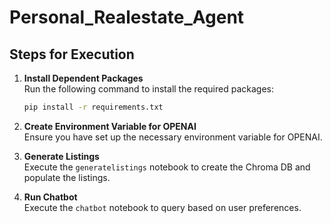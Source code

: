 # Personal_Realestate_Agent

## Steps for Execution

1. **Install Dependent Packages**  
   Run the following command to install the required packages:
   ```bash
   pip install -r requirements.txt
   ```

2. **Create Environment Variable for OPENAI**  
   Ensure you have set up the necessary environment variable for OPENAI.

3. **Generate Listings**  
   Execute the `generatelistings` notebook to create the Chroma DB and populate the listings.

4. **Run Chatbot**  
   Execute the `chatbot` notebook to query based on user preferences.
